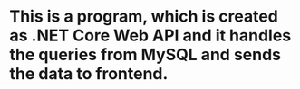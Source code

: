 # This is a program, which is created as .NET Core Web API and it handles the queries from MySQL and sends the data to frontend.

